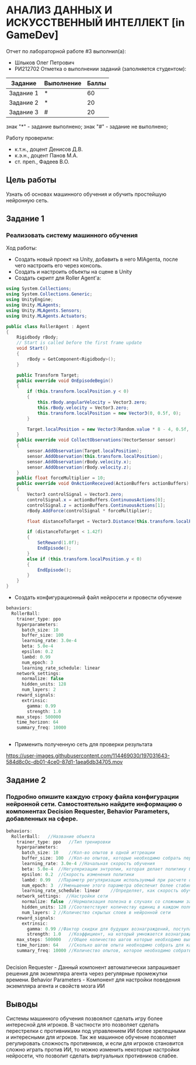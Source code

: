# АНАЛИЗ ДАННЫХ И ИСКУССТВЕННЫЙ ИНТЕЛЛЕКТ [in GameDev]
Отчет по лабораторной работе #3 выполнил(а):
- Шлыков Олег Петрович
- РИ212702
Отметка о выполнении заданий (заполняется студентом):

| Задание | Выполнение | Баллы |
| ------ | ------ | ------ |
| Задание 1 | * | 60 |
| Задание 2 | * | 20 |
| Задание 3 | # | 20 |

знак "*" - задание выполнено; знак "#" - задание не выполнено;

Работу проверили:
- к.т.н., доцент Денисов Д.В.
- к.э.н., доцент Панов М.А.
- ст. преп., Фадеев В.О.

## Цель работы
Узнать об основах машинного обучения и обучить простейшую нейронную сеть.

## Задание 1
### Реализовать систему машинного обучения
Ход работы:
- Создать новый проект на Unity, добавить в него MlAgenta, после чего настроить его через консоль.
- Создать и настроить объекты на сцене в Unity
- Создать скрипт для Roller Agent'а:

```c#
using System.Collections;
using System.Collections.Generic;
using UnityEngine;
using Unity.MLAgents;
using Unity.MLAgents.Sensors;
using Unity.MLAgents.Actuators;

public class RollerAgent : Agent
{
    Rigidbody rBody;
    // Start is called before the first frame update
    void Start()
    {
        rBody = GetComponent<Rigidbody>();
    }

    public Transform Target;
    public override void OnEpisodeBegin()
    {
        if (this.transform.localPosition.y < 0)
        {
            this.rBody.angularVelocity = Vector3.zero;
            this.rBody.velocity = Vector3.zero;
            this.transform.localPosition = new Vector3(0, 0.5f, 0);
        }

        Target.localPosition = new Vector3(Random.value * 8 - 4, 0.5f, Random.value * 8 - 4);
    }
    public override void CollectObservations(VectorSensor sensor)
    {
        sensor.AddObservation(Target.localPosition);
        sensor.AddObservation(this.transform.localPosition);
        sensor.AddObservation(rBody.velocity.x);
        sensor.AddObservation(rBody.velocity.z);
    }
    public float forceMultiplier = 10;
    public override void OnActionReceived(ActionBuffers actionBuffers)
    {
        Vector3 controlSignal = Vector3.zero;
        controlSignal.x = actionBuffers.ContinuousActions[0];
        controlSignal.z = actionBuffers.ContinuousActions[1];
        rBody.AddForce(controlSignal * forceMultiplier);

        float distanceToTarget = Vector3.Distance(this.transform.localPosition, Target.localPosition);

        if (distanceToTarget < 1.42f)
        {
            SetReward(1.0f);
            EndEpisode();
        }
        else if (this.transform.localPosition.y < 0)
        {
            EndEpisode();
        }
    }
}

```

- Создать конфигурационный файл нейросети и провести обучение

```c#
behaviors:
  RollerBall:
    trainer_type: ppo
    hyperparameters:
      batch_size: 10
      buffer_size: 100
      learning_rate: 3.0e-4
      beta: 5.0e-4
      epsilon: 0.2
      lambd: 0.99
      num_epoch: 3
      learning_rate_schedule: linear
    network_settings:
      normalize: false
      hidden_units: 128
      num_layers: 2
    reward_signals:
      extrinsic:
        gamma: 0.99
        strength: 1.0
    max_steps: 500000
    time_horizon: 64
    summary_freq: 10000
    
```
- Применить полученную сеть для проверки результата


https://user-images.githubusercontent.com/114469030/197031643-584d8c0c-db01-4ce0-87d1-1aea6db34705.mov



## Задание 2
### Подробно опишите каждую строку файла конфигурации нейронной сети. Самостоятельно найдите информацию о компонентах Decision Requester, Behavior Parameters, добавленных на сфере.

```c#
behaviors:
  RollerBall:   //Название объекта
    trainer_type: ppo   //Тип тренировки
    hyperparameters:
      batch_size: 10    //Кол-во опытов в одной иттреации
      buffer_size: 100  //Кол-во опытов, которые необходимо собрать перед обновлением модели
      learning_rate: 3.0e-4 //Начальная скорость обучения
      beta: 5.0e-4  //Hегуляризации энтропии, которая делает политику более случайной
      epsilon: 0.2  //Cкорость изменения политики
      lambd: 0.99   //Параметр регуляризации используемый при расчете обобщенной оценки преимущества
      num_epoch: 3  //Уменьшение этого параметра обеспечит более стабильные обновления за счет более медленного обучения
      learning_rate_schedule: linear    //Определяет, как скорость обучения изменяется с течением времени
    network_settings:  //Настройки сети
      normalize: false  //Нормализация полезна в случаях со сложными задачами непрерывного управления, но вредна для более простых задач дискретного управления
      hidden_units: 128 //Соответствуют количеству единиц в каждом полносвязном слое нейронной сети
      num_layers: 2 //Количество скрытых слоев в нейронной сети
    reward_signals:    
      extrinsic:
        gamma: 0.99 //Фактор скидки для будущих вознаграждений, поступающих из окружающей среды
        strength: 1.0   //Коэффициент, на который умножается вознаграждение, данное средой
    max_steps: 500000   //Общее количество шагов которые необходимо выполнить в среде перед завершением процесса обучения
    time_horizon: 64    //Сколько шагов опыта необходимо собрать для каждого агента, прежде чем добавить его в буфер опыта
    summary_freq: 10000 //Количество опытов, которое необходимо собрать перед созданием и отображением статистики обучения
    
```
Decision Requester - Данный компонент автоматически запрашивает решения для экземпляра агента через регулярные промежутки времени.
Behavior Parameters - Компонент для настройки поведения экземпляра агента и свойств мозга ИИ

## Выводы

Системы машинного обучения позвоялют сделать игру более интересной для игроков. В частности это позволяет сделать перестрелки с противниками под управлением ИИ более зрелещными и интересными для игроков. Так же машинное обучение позволяет регулировать сложность противников, и если для игроков  становится сложно играть против ИИ, то можно изменить некоторые настройки нейросети, что позволит сделать виртуальных противников слабее.

